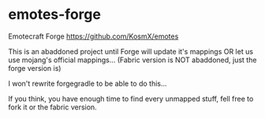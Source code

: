 # emotes-forge
Emotecraft Forge
https://github.com/KosmX/emotes

This is an abaddoned project until Forge will update it's mappings OR let us use mojang's official mappings...
(Fabric version is NOT abaddoned, just the forge version is)

I won't rewrite forgegradle to be able to do this...

If you think, you have enough time to find every unmapped stuff, fell free to fork it or the fabric version.
